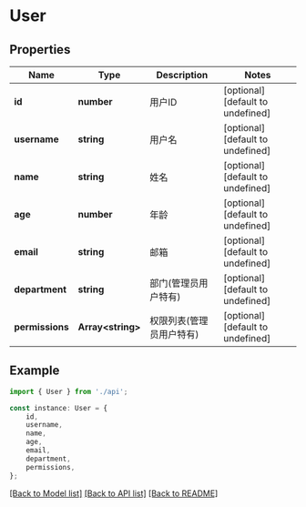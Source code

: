 # User


## Properties

Name | Type | Description | Notes
------------ | ------------- | ------------- | -------------
**id** | **number** | 用户ID | [optional] [default to undefined]
**username** | **string** | 用户名 | [optional] [default to undefined]
**name** | **string** | 姓名 | [optional] [default to undefined]
**age** | **number** | 年龄 | [optional] [default to undefined]
**email** | **string** | 邮箱 | [optional] [default to undefined]
**department** | **string** | 部门(管理员用户特有) | [optional] [default to undefined]
**permissions** | **Array&lt;string&gt;** | 权限列表(管理员用户特有) | [optional] [default to undefined]

## Example

```typescript
import { User } from './api';

const instance: User = {
    id,
    username,
    name,
    age,
    email,
    department,
    permissions,
};
```

[[Back to Model list]](../README.md#documentation-for-models) [[Back to API list]](../README.md#documentation-for-api-endpoints) [[Back to README]](../README.md)
